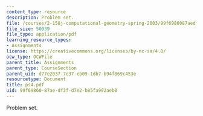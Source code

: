 ```yaml
---
content_type: resource
description: Problem set.
file: /courses/2-158j-computational-geometry-spring-2003/99f6986087aedf3fd7e2b85fa992aeb0_ps4.pdf
file_size: 50039
file_type: application/pdf
learning_resource_types:
- Assignments
license: https://creativecommons.org/licenses/by-nc-sa/4.0/
ocw_type: OCWFile
parent_title: Assignments
parent_type: CourseSection
parent_uid: d77e2037-7e37-eb09-1db7-b94f069c453e
resourcetype: Document
title: ps4.pdf
uid: 99f69860-87ae-df3f-d7e2-b85fa992aeb0
---
```

Problem set.
